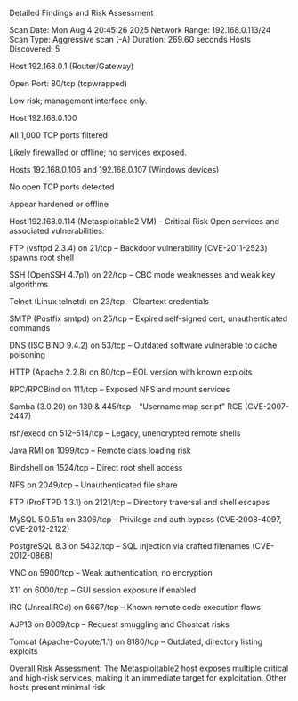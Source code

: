 
Detailed Findings and Risk Assessment

Scan Date: Mon Aug 4 20:45:26 2025
Network Range: 192.168.0.113/24
Scan Type: Aggressive scan (-A)
Duration: 269.60 seconds
Hosts Discovered: 5

Host 192.168.0.1 (Router/Gateway)

Open Port: 80/tcp (tcpwrapped)

Low risk; management interface only.

Host 192.168.0.100

All 1,000 TCP ports filtered

Likely firewalled or offline; no services exposed.

Hosts 192.168.0.106 and 192.168.0.107 (Windows devices)

No open TCP ports detected

Appear hardened or offline

Host 192.168.0.114 (Metasploitable2 VM) – Critical Risk
Open services and associated vulnerabilities:

FTP (vsftpd 2.3.4) on 21/tcp – Backdoor vulnerability (CVE-2011-2523) spawns root shell

SSH (OpenSSH 4.7p1) on 22/tcp – CBC mode weaknesses and weak key algorithms

Telnet (Linux telnetd) on 23/tcp – Cleartext credentials

SMTP (Postfix smtpd) on 25/tcp – Expired self-signed cert, unauthenticated commands

DNS (ISC BIND 9.4.2) on 53/tcp – Outdated software vulnerable to cache poisoning

HTTP (Apache 2.2.8) on 80/tcp – EOL version with known exploits

RPC/RPCBind on 111/tcp – Exposed NFS and mount services

Samba (3.0.20) on 139 & 445/tcp – “Username map script” RCE (CVE-2007-2447)

rsh/execd on 512–514/tcp – Legacy, unencrypted remote shells

Java RMI on 1099/tcp – Remote class loading risk

Bindshell on 1524/tcp – Direct root shell access

NFS on 2049/tcp – Unauthenticated file share

FTP (ProFTPD 1.3.1) on 2121/tcp – Directory traversal and shell escapes

MySQL 5.0.51a on 3306/tcp – Privilege and auth bypass (CVE-2008-4097, CVE-2012-2122)

PostgreSQL 8.3 on 5432/tcp – SQL injection via crafted filenames (CVE-2012-0868)

VNC on 5900/tcp – Weak authentication, no encryption

X11 on 6000/tcp – GUI session exposure if enabled

IRC (UnrealIRCd) on 6667/tcp – Known remote code execution flaws

AJP13 on 8009/tcp – Request smuggling and Ghostcat risks

Tomcat (Apache-Coyote/1.1) on 8180/tcp – Outdated, directory listing exploits

Overall Risk Assessment:
The Metasploitable2 host exposes multiple critical and high-risk services, making it an immediate target for exploitation. Other hosts present minimal risk